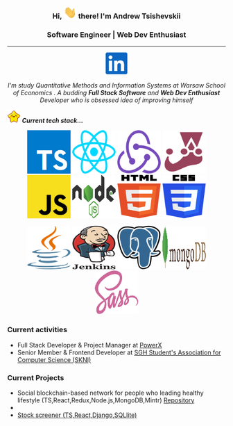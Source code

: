 <h3 align="center"> Hi, <img src="https://raw.githubusercontent.com/ABSphreak/ABSphreak/master/gifs/Hi.gif" width="30px"> there! I'm Andrew Tsishevskii</h3>
<h3 align="center">Software Engineer | Web Dev Enthusiast</h3>
<hr>
<p align="center">
<a href="https://www.linkedin.com/in/andrzej-ciszewski-b5a9581b7/">
    <img src="assets/linkedin-icon.svg" alt="Andrew Tsishevskii LinkedIn Profile" height="50px" width="50px">
  </a>
</p>
<em>
<p align="center">
I'm study  Quantitative Methods and Information Systems at Warsaw School of Economics
. A budding <b> Full Stack Software</b> and <b>Web Dev Enthusiast</b>
<br>Developer who is obsessed idea of improving himself </p> </em>


<img src="assets/star.webp" width="30px">&nbsp;***Current tech stack...***
<p style='text-align: center'>
<img height="100px" width="100px" src="assets/ts-icon.svg" alt="typescript-icon">
<img height="100px" width="100px" src="assets/react-icon.svg" alt="react-icon">
<img height="100px" width="100px" src="assets/redux-icon.svg" alt="redux-icon">
<img height="100px" width="100px" src="assets/jest-icon.svg" alt="jest-icon">
<img height="100px" width="100px" src="assets/javascript-icon.svg" alt="java-script-icon">
<img height="100px" width="100px" src="assets/nodejs-icon.svg" alt="nodejs-icon">
<img height="100px" width="100px" src="assets/html-5-icon.svg" alt="html5-icon">
<img height="100px" width="100px" src="assets/css-3-icon.svg" alt="css-icon">
</p>
<p align="center">
<img height="100px" width="100px" src="assets/java-icon.svg" alt="java-icon">
<img height="100px" width="100px" src="assets/jenkins-icon.svg" alt="jenkins-icon">
<img height="100px" width="100px" src="assets/postgresql-icon.svg" alt="postgresql-icon">
<img height="100px" width="100px" src="assets/mongodb-icon.svg" alt="mongodb-icon">
<img height="100px" width="100px" src="assets/sass-icon.svg" alt="sass-icon">
</p>

<h3>Current activities</h3>
<ul>
<li>Full Stack Developer & Project Manager at <a href="https://github.com/PowerXTeam">PowerX</a></li>
<li>Senior Member & Frontend Developer at <a href="https://www.facebook.com/skninformatyki"> SGH Student's Association for Computer Science (SKNI)</a></li>
</ul>

<h3>Current Projects</h3>
<ul> 
    <li>Social blockchain-based network for people who leading healthy lifestyle (TS,React,Redux,Node.js,MongoDB,Mintr) 
<a href="https://github.com/PowerXTeam/main_repo">Repository</a><li>
    <li><a href="https://github.com/hator/skni-project?fbclid=IwAR2yY65_CebI8tEDRQ8-2G8dhc9AiBFKPTPDq1vF5AODqfDVU7vA7sQ8uyE">Stock screener (TS,React,Django,SQLlite)<a></li>
</ul>


